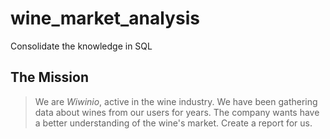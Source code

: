 # wine_market_analysis
Consolidate the knowledge in SQL

## The Mission

> We are _Wiwinio_, active in the wine industry. We have been gathering data about wines from our users for years. The company wants have a better understanding of the wine's market. Create a report for us.


